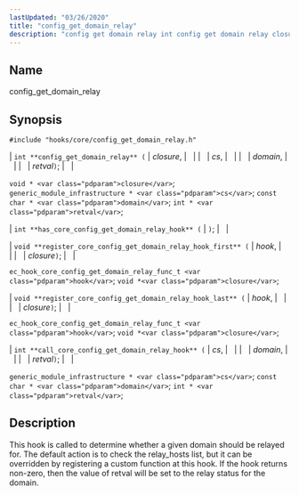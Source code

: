 ```yaml
---
lastUpdated: "03/26/2020"
title: "config_get_domain_relay"
description: "config get domain relay int config get domain relay closure cs domain retval void closure generic module infrastructure cs const char domain int retval int has core config get domain relay hook void register core config get domain relay hook first hook closure ec hook core config get domain relay..."
---
```


<a name="hooks.core.config_get_domain_relay"></a> 
## Name

config_get_domain_relay

## Synopsis

`#include "hooks/core/config_get_domain_relay.h"`

| `int **config_get_domain_relay** (` | <var class="pdparam">closure</var>, |   |
|   | <var class="pdparam">cs</var>, |   |
|   | <var class="pdparam">domain</var>, |   |
|   | <var class="pdparam">retval</var>`)`; |   |

`void * <var class="pdparam">closure</var>`;
`generic_module_infrastructure * <var class="pdparam">cs</var>`;
`const char * <var class="pdparam">domain</var>`;
`int * <var class="pdparam">retval</var>`;

| `int **has_core_config_get_domain_relay_hook** (` | `)`; |   |

| `void **register_core_config_get_domain_relay_hook_first** (` | <var class="pdparam">hook</var>, |   |
|   | <var class="pdparam">closure</var>`)`; |   |

`ec_hook_core_config_get_domain_relay_func_t <var class="pdparam">hook</var>`;
`void *<var class="pdparam">closure</var>`;

| `void **register_core_config_get_domain_relay_hook_last** (` | <var class="pdparam">hook</var>, |   |
|   | <var class="pdparam">closure</var>`)`; |   |

`ec_hook_core_config_get_domain_relay_func_t <var class="pdparam">hook</var>`;
`void *<var class="pdparam">closure</var>`;

| `int **call_core_config_get_domain_relay_hook** (` | <var class="pdparam">cs</var>, |   |
|   | <var class="pdparam">domain</var>, |   |
|   | <var class="pdparam">retval</var>`)`; |   |

`generic_module_infrastructure * <var class="pdparam">cs</var>`;
`const char * <var class="pdparam">domain</var>`;
`int * <var class="pdparam">retval</var>`;<a name="idp28851392"></a> 
## Description

This hook is called to determine whether a given domain should be relayed for. The default action is to check the relay_hosts list, but it can be overridden by registering a custom function at this hook. If the hook returns non-zero, then the value of retval will be set to the relay status for the domain.
